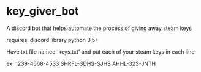 # key_giver_bot
A discord bot that helps automate the process of giving away steam keys 

requires:
  discord library
  python 3.5+

Have txt file named 'keys.txt' and put each of your steam keys in each line

ex:
1239-4568-4533
SHRFL-SDHS-SJHS
AHHL-32S-JNTH
